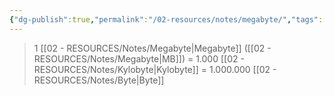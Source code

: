 ```yaml
---
{"dg-publish":true,"permalink":"/02-resources/notes/megabyte/","tags":["mathe/binärzahlen"],"noteIcon":"","updated":"2025-09-05T10:12:30.714+02:00"}
---
```


>1 [[02 - RESOURCES/Notes/Megabyte\|Megabyte]] ([[02 - RESOURCES/Notes/Megabyte\|MB]]) = 1.000 [[02 - RESOURCES/Notes/Kylobyte\|Kylobyte]] = 1.000.000 [[02 - RESOURCES/Notes/Byte\|Byte]]